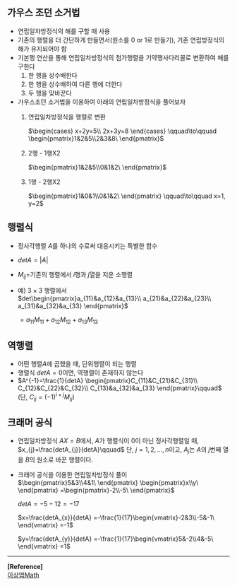 ## 가우스 조던 소거법
- 연립일차방정식의 해를 구할 때 사용
- 기존의 행렬을 더 간단하게 만들면서(원소를 0 or 1로 만들기), 기존 연립방정식의 해가 유지되어야 함
- 기본행 연산을 통해 연립일차방정식의 첨가행렬을 기약행사다리꼴로 변환하여 해를 구한다  
    1. 한 행을 상수배한다
    2. 한 행을 상수배하여 다른 행에 더한다
    3. 두 행을 맞바꾼다  
- 가우스조던 소거법을 이용하여 아래의 연립일차방정식을 풀어보자  
  1. 연립일차방정식을 행렬로 변환  
    
        $\begin{cases}
        x+2y=5\\
        2x+3y=8
        \end{cases} \qquad\to\qquad \begin{pmatrix}1&2&5\\2&3&8\ \end{pmatrix}$  

  2. 2행 - 1행X2  
    
        $\begin{pmatrix}1&2&5\\0&1&2\ \end{pmatrix}$

  3. 1행 - 2행X2  
    
        $\begin{pmatrix}1&0&1\\0&1&2\ \end{pmatrix} \qquad\to\qquad  x=1, y=2$  


## 행렬식
- 정사각행렬 $A$를 하나의 수로써 대응시키는 특별한 함수
- $detA = \vert A \vert$
- $M_{ij}=$기존의 행렬에서 $i$행과 $j$열을 지운 소행렬
- 예) $3 \times 3$ 행렬에서  
  $det\begin{pmatrix}a_{11}&a_{12}&a_{13}\\
                     a_{21}&a_{22}&a_{23}\\
                     a_{31}&a_{32}&a_{33} \end{pmatrix}$  
  
  $=a_{11}M_{11}+a_{12}M_{12}+a_{13}M_{13}$


## 역행렬
- 어떤 행렬$A$에 곱했을 때, 단위행렬이 되는 행렬
- 행렬식 $detA=0$이면, 역행렬이 존재하지 않는다
- $A^{-1}=\frac{1}{detA} \begin{pmatrix}C_{11}&C_{21}&C_{31}\\
                     C_{12}&C_{22}&C_{32}\\
                     C_{13}&a_{32}&a_{33} \end{pmatrix}\qquad$
  (단, $C_{ij}=(-1)^{i+j}M_{ij}$)


## 크래머 공식
- 연립일차방정식 $AX=B$에서, $A$가 행렬식이 $0$이 아닌 정사각행렬일 때,  
$x_{j}=\frac{detA_{j}}{detA}\qquad$ 단, $j=1, 2, ..., n$이고, $A_{j}$는 $A$의 $j$번째 열을 $B$의 원소로 바꾼 행렬이다.
- 크래머 공식을 이용한 연립일차방정식 풀이  
  $\begin{pmatrix}5&3\\4&1\ \end{pmatrix}
   \begin{pmatrix}x\\y\ \end{pmatrix}
   =\begin{pmatrix}-2\\-5\ \end{pmatrix}$

   $detA=-5-12=-17$
   
   $x=\frac{detA_{x}}{detA}
    =-\frac{1}{17}\begin{vmatrix}-2&3\\-5&-1\ \end{vmatrix}
    =-1$  
   
   $y=\frac{detA_{y}}{detA}
    =-\frac{1}{17}\begin{vmatrix}5&-2\\4&-5\ \end{vmatrix}
    =1$

---
**[Reference]**  
[이상엽Math](https://www.youtube.com/c/%EC%9D%B4%EC%83%81%EC%97%BDMath)